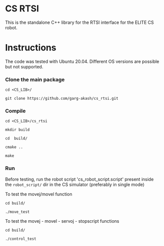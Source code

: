 # CS RTSI
This is the standalone C++ library for the RTSI interface for the ELITE CS robot.

# Instructions

The code was tested with Ubuntu 20.04. Different OS versions are possible but not supported.

### Clone the main package

`cd <CS_LIB>/`

`git clone https://github.com/garg-akash/cs_rtsi.git`

### Compile 

`cd <CS_LIB>/cs_rtsi`

`mkdir build`

`cd  build/`

`cmake ..`

`make`

### Run

Before testing, run the robot script 'cs_robot_script.script' present inside the `robot_script/` dir in the CS simulator (preferably in single mode)

To test the movej/movel function

`cd build/`

`./move_test`

To test the movej - movel - servoj - stopscript functions

`cd build/`

`./control_test`